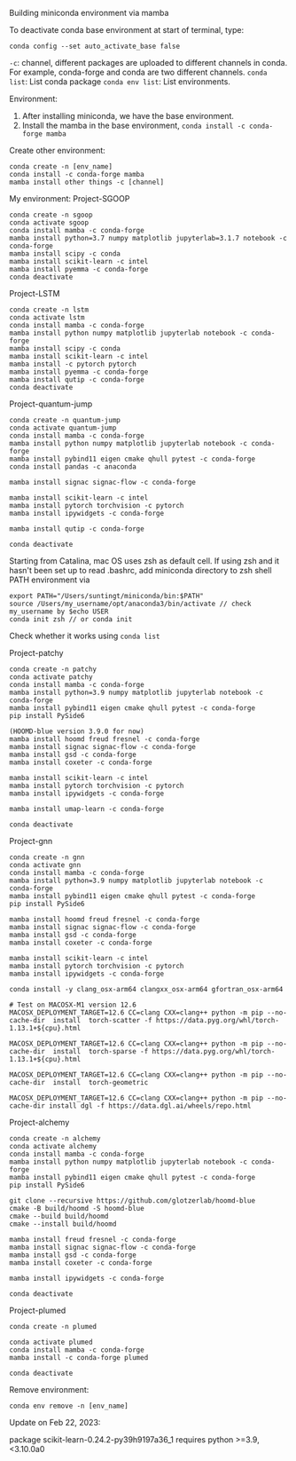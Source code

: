 Building miniconda environment via mamba

To deactivate conda base environment at start of terminal, type:
```
conda config --set auto_activate_base false
```

`-c`: channel, different packages are uploaded to different channels in conda. For example, conda-forge and conda are two different channels.
`conda list`: List conda package
`conda env list`: List environments.


Environment:

1. After installing miniconda, we have the base environment.
2. Install the mamba in the base environment, `conda install -c conda-forge mamba`

Create other environment:

```
conda create -n [env_name]
conda install -c conda-forge mamba
mamba install other things -c [channel]
```

My environment:
Project-SGOOP
```
conda create -n sgoop
conda activate sgoop
conda install mamba -c conda-forge
mamba install python=3.7 numpy matplotlib jupyterlab=3.1.7 notebook -c conda-forge
mamba install scipy -c conda
mamba install scikit-learn -c intel
mamba install pyemma -c conda-forge
conda deactivate
```

Project-LSTM
```
conda create -n lstm
conda activate lstm
conda install mamba -c conda-forge
mamba install python numpy matplotlib jupyterlab notebook -c conda-forge
mamba install scipy -c conda
mamba install scikit-learn -c intel
mamba install -c pytorch pytorch
mamba install pyemma -c conda-forge
mamba install qutip -c conda-forge
conda deactivate
```

Project-quantum-jump
```
conda create -n quantum-jump
conda activate quantum-jump
conda install mamba -c conda-forge
mamba install python numpy matplotlib jupyterlab notebook -c conda-forge
mamba install pybind11 eigen cmake qhull pytest -c conda-forge
conda install pandas -c anaconda

mamba install signac signac-flow -c conda-forge

mamba install scikit-learn -c intel
mamba install pytorch torchvision -c pytorch
mamba install ipywidgets -c conda-forge

mamba install qutip -c conda-forge

conda deactivate
```


Starting from Catalina, mac OS uses zsh as default cell.
If using zsh and it hasn't been set up to read .bashrc, add miniconda directory to zsh shell PATH environment via
```
export PATH="/Users/suntingt/miniconda/bin:$PATH"
source /Users/my_username/opt/anaconda3/bin/activate // check my_username by $echo USER
conda init zsh // or conda init
```
Check whether it works using `conda list`


Project-patchy
```
conda create -n patchy
conda activate patchy
conda install mamba -c conda-forge
mamba install python=3.9 numpy matplotlib jupyterlab notebook -c conda-forge
mamba install pybind11 eigen cmake qhull pytest -c conda-forge
pip install PySide6

(HOOMD-blue version 3.9.0 for now)
mamba install hoomd freud fresnel -c conda-forge
mamba install signac signac-flow -c conda-forge
mamba install gsd -c conda-forge
mamba install coxeter -c conda-forge

mamba install scikit-learn -c intel
mamba install pytorch torchvision -c pytorch
mamba install ipywidgets -c conda-forge

mamba install umap-learn -c conda-forge

conda deactivate
```

Project-gnn
```
conda create -n gnn
conda activate gnn
conda install mamba -c conda-forge
mamba install python=3.9 numpy matplotlib jupyterlab notebook -c conda-forge
mamba install pybind11 eigen cmake qhull pytest -c conda-forge
pip install PySide6

mamba install hoomd freud fresnel -c conda-forge
mamba install signac signac-flow -c conda-forge
mamba install gsd -c conda-forge
mamba install coxeter -c conda-forge

mamba install scikit-learn -c intel
mamba install pytorch torchvision -c pytorch
mamba install ipywidgets -c conda-forge

conda install -y clang_osx-arm64 clangxx_osx-arm64 gfortran_osx-arm64

# Test on MACOSX-M1 version 12.6
MACOSX_DEPLOYMENT_TARGET=12.6 CC=clang CXX=clang++ python -m pip --no-cache-dir  install  torch-scatter -f https://data.pyg.org/whl/torch-1.13.1+${cpu}.html

MACOSX_DEPLOYMENT_TARGET=12.6 CC=clang CXX=clang++ python -m pip --no-cache-dir  install  torch-sparse -f https://data.pyg.org/whl/torch-1.13.1+${cpu}.html

MACOSX_DEPLOYMENT_TARGET=12.6 CC=clang CXX=clang++ python -m pip --no-cache-dir  install  torch-geometric

MACOSX_DEPLOYMENT_TARGET=12.6 CC=clang CXX=clang++ python -m pip --no-cache-dir install dgl -f https://data.dgl.ai/wheels/repo.html
```

Project-alchemy
```
conda create -n alchemy
conda activate alchemy
conda install mamba -c conda-forge
mamba install python numpy matplotlib jupyterlab notebook -c conda-forge
mamba install pybind11 eigen cmake qhull pytest -c conda-forge
pip install PySide6

git clone --recursive https://github.com/glotzerlab/hoomd-blue
cmake -B build/hoomd -S hoomd-blue
cmake --build build/hoomd
cmake --install build/hoomd

mamba install freud fresnel -c conda-forge
mamba install signac signac-flow -c conda-forge
mamba install gsd -c conda-forge
mamba install coxeter -c conda-forge

mamba install ipywidgets -c conda-forge

conda deactivate
```

Project-plumed
```
conda create -n plumed

conda activate plumed
conda install mamba -c conda-forge
mamba install -c conda-forge plumed

conda deactivate
```



Remove environment: 
```
conda env remove -n [env_name]
```

Update on Feb 22, 2023:

package scikit-learn-0.24.2-py39h9197a36_1 requires python >=3.9,<3.10.0a0
